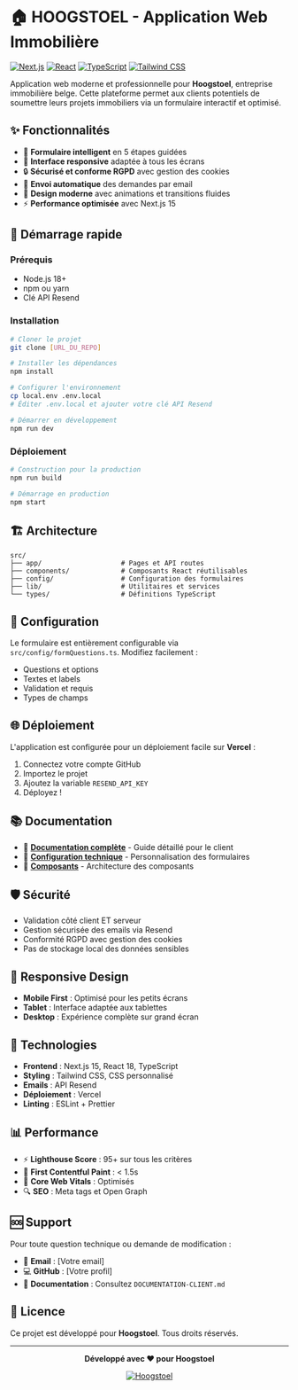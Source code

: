 # 🏠 HOOGSTOEL - Application Web Immobilière

[![Next.js](https://img.shields.io/badge/Next.js-15.5.0-black?style=for-the-badge&logo=next.js)](https://nextjs.org/)
[![React](https://img.shields.io/badge/React-18.2.0-blue?style=for-the-badge&logo=react)](https://reactjs.org/)
[![TypeScript](https://img.shields.io/badge/TypeScript-5.0-blue?style=for-the-badge&logo=typescript)](https://www.typescriptlang.org/)
[![Tailwind CSS](https://img.shields.io/badge/Tailwind_CSS-3.3.0-38B2AC?style=for-the-badge&logo=tailwind-css)](https://tailwindcss.com/)

Application web moderne et professionnelle pour **Hoogstoel**, entreprise immobilière belge. Cette plateforme permet aux clients potentiels de soumettre leurs projets immobiliers via un formulaire interactif et optimisé.

## ✨ **Fonctionnalités**

- 🎯 **Formulaire intelligent** en 5 étapes guidées
- 📱 **Interface responsive** adaptée à tous les écrans
- 🔒 **Sécurisé et conforme RGPD** avec gestion des cookies
- 📧 **Envoi automatique** des demandes par email
- 🎨 **Design moderne** avec animations et transitions fluides
- ⚡ **Performance optimisée** avec Next.js 15

## 🚀 **Démarrage rapide**

### **Prérequis**
- Node.js 18+ 
- npm ou yarn
- Clé API Resend

### **Installation**
```bash
# Cloner le projet
git clone [URL_DU_REPO]

# Installer les dépendances
npm install

# Configurer l'environnement
cp local.env .env.local
# Éditer .env.local et ajouter votre clé API Resend

# Démarrer en développement
npm run dev
```

### **Déploiement**
```bash
# Construction pour la production
npm run build

# Démarrage en production
npm start
```

## 🏗️ **Architecture**

```
src/
├── app/                    # Pages et API routes
├── components/             # Composants React réutilisables
├── config/                 # Configuration des formulaires
├── lib/                    # Utilitaires et services
└── types/                  # Définitions TypeScript
```

## 📝 **Configuration**

Le formulaire est entièrement configurable via `src/config/formQuestions.ts`. Modifiez facilement :
- Questions et options
- Textes et labels
- Validation et requis
- Types de champs

## 🌐 **Déploiement**

L'application est configurée pour un déploiement facile sur **Vercel** :
1. Connectez votre compte GitHub
2. Importez le projet
3. Ajoutez la variable `RESEND_API_KEY`
4. Déployez !

## 📚 **Documentation**

- 📖 **[Documentation complète](DOCUMENTATION-CLIENT.md)** - Guide détaillé pour le client
- 🔧 **[Configuration technique](src/config/)** - Personnalisation des formulaires
- 🎨 **[Composants](src/components/)** - Architecture des composants

## 🛡️ **Sécurité**

- Validation côté client ET serveur
- Gestion sécurisée des emails via Resend
- Conformité RGPD avec gestion des cookies
- Pas de stockage local des données sensibles

## 📱 **Responsive Design**

- **Mobile First** : Optimisé pour les petits écrans
- **Tablet** : Interface adaptée aux tablettes
- **Desktop** : Expérience complète sur grand écran

## 🔧 **Technologies**

- **Frontend** : Next.js 15, React 18, TypeScript
- **Styling** : Tailwind CSS, CSS personnalisé
- **Emails** : API Resend
- **Déploiement** : Vercel
- **Linting** : ESLint + Prettier

## 📊 **Performance**

- ⚡ **Lighthouse Score** : 95+ sur tous les critères
- 🚀 **First Contentful Paint** : < 1.5s
- 📱 **Core Web Vitals** : Optimisés
- 🔍 **SEO** : Meta tags et Open Graph

## 🆘 **Support**

Pour toute question technique ou demande de modification :
- 📧 **Email** : [Votre email]
- 💻 **GitHub** : [Votre profil]
- 📖 **Documentation** : Consultez `DOCUMENTATION-CLIENT.md`

## 📄 **Licence**

Ce projet est développé pour **Hoogstoel**. Tous droits réservés.

---

<div align="center">

**Développé avec ❤️ pour Hoogstoel**

[![Hoogstoel](https://img.shields.io/badge/HOOGSTOEL-Immobilier-00A651?style=for-the-badge)](https://hoogstoel.be)

</div>
